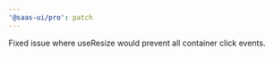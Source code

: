 ```yaml
---
'@saas-ui/pro': patch
---
```


Fixed issue where useResize would prevent all container click events.
